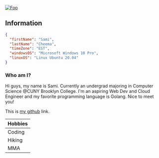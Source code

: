 [![Foo](https://de.scalable.capital/images/3odztfgndkxn/2KKrBpR5eAu52gXFY6gdBs/c1e84cb99c3e5277607ef8159a0e1fb9/hello_world_new_black.png)](http://google.com/)

## Information

```json
{
  "firstName": "Sami",
  "lastName": "Cheema",
  "timeZone": "EST",
  "windowsOS": "Microsoft Windows 10 Pro",
  "linuxOS": "Linux Ubuntu 20.04" 
}
```
### Who am I?
Hi guys, my name is Sami. Currently an undergrad majoring in Computer Science @CUNY Brooklyn College. I'm an aspiring Web Dev and Cloud Engineer and my favorite programming language is Golang. Nice to meet you!

This is [my github](https://github.com/samitcheema "Github") link.


| Hobbies      |
| -----------  |
| Coding |
| Hiking | 
| MMA    | 
